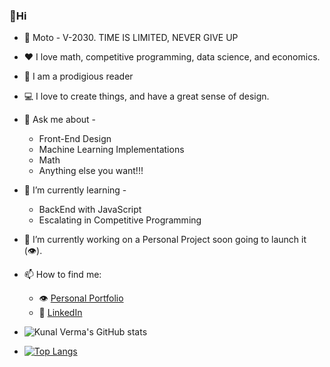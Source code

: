 ### 👋Hi
- 🥅 Moto - V-2030. TIME IS LIMITED, NEVER GIVE UP
- ❤ I love math, competitive programming, data science, and economics.
- 📗 I am a prodigious reader
- 💻 I love to create things, and have a great sense of design.
- 💬 Ask me about - 
    * Front-End Design
    * Machine Learning Implementations
    * Math
    * Anything else you want!!!
- 🌱 I’m currently learning -
    * BackEnd with JavaScript
    * Escalating in Competitive Programming
- 🔭 I’m currently working on a Personal Project soon going to launch it (👁).
- 📫 How to find me: 
  - 👁 [Personal Portfolio](https://hereiskunalverma.github.io/tlrc/index.html)
  - 🏢 [LinkedIn](https://www.linkedin.com/in/kunalverma19/)

- ![Kunal Verma's GitHub stats](https://github-readme-stats.vercel.app/api?username=hereiskunalverma&show_icons=true&theme=vue)
- [![Top Langs](https://github-readme-stats.vercel.app/api/top-langs/?username=hereiskunalverma)](https://github.com/hereiskunalverma/github-readme-stats)

<!--- [![Kunal Verma's wakatime stats](https://github-readme-stats.vercel.app/api/wakatime?username=kunalverma)](https://github.com/hereiskunalverma/github-readme-stats) --->
